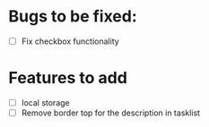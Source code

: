 # Bugs to be fixed:
- [ ] Fix checkbox functionality

# Features to add
- [ ] local storage
- [ ] Remove border top for the description in tasklist
